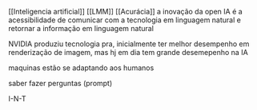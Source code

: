 [[Inteligencia artificial]]
[[LMM]]
[[Acurácia]]
a inovação da open IA é a acessibilidade de comunicar com a tecnologia em linguagem natural e retornar a informação em linguagem natural

NVIDIA produziu tecnologia pra, inicialmente ter melhor desempenho em renderização de imagem, mas hj em dia tem grande desemepenho na IA

maquinas estão se adaptando aos humanos

saber fazer perguntas (prompt)

I-N-T